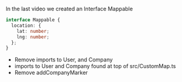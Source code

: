 In the last video we created an Interface Mappable

```ts
interface Mappable {
  location: {
    lat: number;
    lng: number;
  };
}
```

- Remove imports to User, and Company
- imports to User and Company found at top of src/CustomMap.ts
- Remove addCompanyMarker
